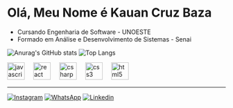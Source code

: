# Olá, Meu Nome é Kauan Cruz Baza
 * Cursando Engenharia de Software - UNOESTE
 * Formado em Análise e Desenvolvimento de Sistemas - Senai

![Anurag's GitHub stats](https://github-readme-stats.vercel.app/api?username=knbzbr&show_icons=true&theme=transparent)
![Top Langs](https://github-readme-stats.vercel.app/api/top-langs/?username=knbzbr&show_icons=true&theme=transparent&layout=compact)

<div align="left">
  <img src="https://cdn.jsdelivr.net/gh/devicons/devicon/icons/javascript/javascript-original.svg" height="40" alt="javascript logo"  />
  <img width="12" />
  <img src="https://cdn.jsdelivr.net/gh/devicons/devicon/icons/react/react-original.svg" height="40" alt="react logo"  />
  <img width="12" />
  <img src="https://cdn.jsdelivr.net/gh/devicons/devicon/icons/csharp/csharp-original.svg" height="40" alt="csharp logo"  />
  <img width="12" />
  <img src="https://cdn.jsdelivr.net/gh/devicons/devicon/icons/css3/css3-original.svg" height="40" alt="css3 logo"  />
  <img width="12" />
  <img src="https://cdn.jsdelivr.net/gh/devicons/devicon/icons/html5/html5-original.svg" height="40" alt="html5 logo"  />
</div>

---

[![Instagram](https://img.shields.io/badge/Instagram-E4405F?style=for-the-badge&logo=instagram&logoColor=white)](https://www.instagram.com/k4_cruz_baza?igsh=MW0yNHR2eWIwczIzcg==)
[![WhatsApp](	https://img.shields.io/badge/WhatsApp-25D366?style=for-the-badge&logo=whatsapp&logoColor=white)](https://www.linkedin.com/in/Kauan-Baza-Dev)
[![Linkedin](https://img.shields.io/badge/LinkedIn-0077B5?style=for-the-badge&logo=linkedin&logoColor=white)]()
